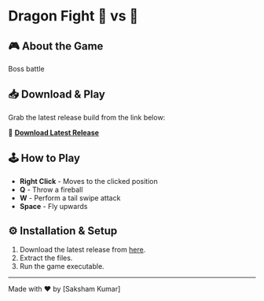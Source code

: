 # Dragon Fight 🐉 vs 🐲

## 🎮 About the Game
Boss battle

## 📥 Download & Play
Grab the latest release build from the link below:

🔗 **[Download Latest Release](https://github.com/your-repo/releases/latest)**

## 🕹️ How to Play
- **Right Click** - Moves to the clicked position
- **Q** - Throw a fireball
- **W** - Perform a tail swipe attack
- **Space** - Fly upwards

## ⚙️ Installation & Setup
1. Download the latest release from [here](https://github.com/your-repo/releases/latest).
2. Extract the files.
3. Run the game executable.

---
Made with ❤️ by [Saksham Kumar]

